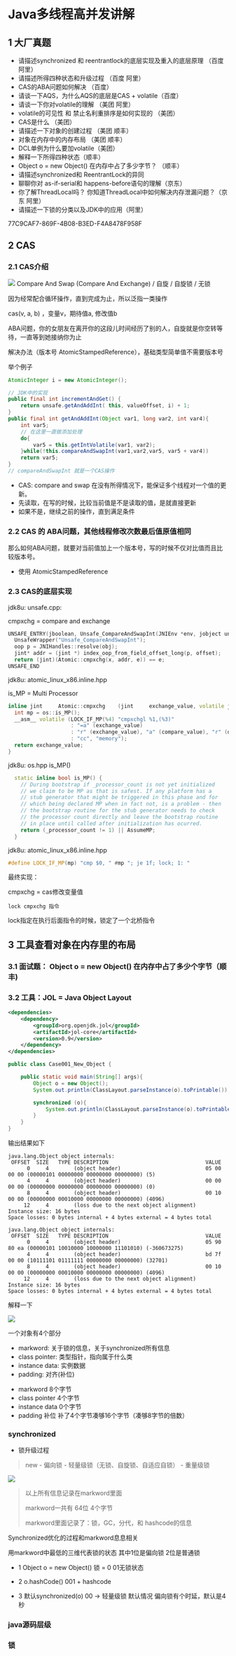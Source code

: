 # Java多线程高并发讲解

## 1 大厂真题
* 请描述synchronized 和 reentrantlock的底层实现及重入的底层原理 （百度 阿里）
* 请描述所得四种状态和升级过程 （百度 阿里）
* CAS的ABA问题如何解决 （百度）
* 请谈一下AQS，为什么AQS的底层是CAS + volatile（百度）
* 请谈一下你对volatile的理解 （美团 阿里）
* volatile的可见性 和 禁止名利重排序是如何实现的 （美团）
* CAS是什么 （美团）
* 请描述一下对象的创建过程 （美团 顺丰）
* 对象在内存中的内存布局 （美团 顺丰）
* DCL单例为什么要加volatile（美团）
* 解释一下所得四种状态（顺丰）
* Object o = new Object() 在内存中占了多少字节？ （顺丰）
* 请描述synchronized和 ReentrantLock的异同
* 聊聊你对 as-if-serial和 happens-before语句的理解（京东）
* 你了解ThreadLocal吗？ 你知道ThreadLocal中如何解决内存泄漏问题？（京东 阿里）
* 请描述一下锁的分类以及JDK中的应用（阿里）


77C9CAF7-869F-4B08-B3ED-F4A8478F958F
## 2 CAS
### 2.1 CAS介绍
![](images/40B32C01-EBAD-4FA8-B6D5-EC4C18B9A95D.png)
Compare And Swap (Compare And Exchange) / 自旋 / 自旋锁 / 无锁

因为经常配合循环操作，直到完成为止，所以泛指一类操作

cas(v, a, b) ，变量v，期待值a, 修改值b

ABA问题，你的女朋友在离开你的这段儿时间经历了别的人，自旋就是你空转等待，一直等到她接纳你为止

解决办法（版本号 AtomicStampedReference），基础类型简单值不需要版本号

举个例子
```java
AtomicInteger i = new AtomicInteger();

// JDK中的实现
public final int incrementAndGet() {
    return unsafe.getAndAddInt( this, valueOffset, i) + 1;
}
public final int getAndAddInt(Object var1, long var2, int var4){
    int var5;
    // 在这里一直做添加处理
    do{
        var5 = this.getIntVolatile(var1, var2);
    }while(!this.compareAndSwapInt(var1,var2,var5, var5 + var4))
    return var5;
}
// compareAndSwapInt 就是一个CAS操作
```
* CAS: compare and swap
在没有所得情况下，能保证多个线程对一个值的更新。
* 先读取，在写的时候，比较当前值是不是读取的值，是就直接更新
* 如果不是，继续之前的操作，直到满足条件
### 2.2 CAS 的 ABA问题，其他线程修改次数最后值原值相同
那么如何ABA问题，就要对当前值加上一个版本号，写的时候不仅对比值而且比较版本号。
* 使用 AtomicStampedReference

### 2.3 CAS的底层实现

jdk8u: unsafe.cpp:

cmpxchg = compare and exchange

```c++
UNSAFE_ENTRY(jboolean, Unsafe_CompareAndSwapInt(JNIEnv *env, jobject unsafe, jobject obj, jlong offset, jint e, jint x))
  UnsafeWrapper("Unsafe_CompareAndSwapInt");
  oop p = JNIHandles::resolve(obj);
  jint* addr = (jint *) index_oop_from_field_offset_long(p, offset);
  return (jint)(Atomic::cmpxchg(x, addr, e)) == e;
UNSAFE_END
```

jdk8u: atomic_linux_x86.inline.hpp

is_MP = Multi Processor

```c++
inline jint     Atomic::cmpxchg    (jint     exchange_value, volatile jint*     dest, jint     compare_value) {
  int mp = os::is_MP();
  __asm__ volatile (LOCK_IF_MP(%4) "cmpxchgl %1,(%3)"
                    : "=a" (exchange_value)
                    : "r" (exchange_value), "a" (compare_value), "r" (dest), "r" (mp)
                    : "cc", "memory");
  return exchange_value;
}
```

jdk8u: os.hpp is_MP()

```c++
  static inline bool is_MP() {
    // During bootstrap if _processor_count is not yet initialized
    // we claim to be MP as that is safest. If any platform has a
    // stub generator that might be triggered in this phase and for
    // which being declared MP when in fact not, is a problem - then
    // the bootstrap routine for the stub generator needs to check
    // the processor count directly and leave the bootstrap routine
    // in place until called after initialization has ocurred.
    return (_processor_count != 1) || AssumeMP;
  }
```

jdk8u: atomic_linux_x86.inline.hpp

```c++
#define LOCK_IF_MP(mp) "cmp $0, " #mp "; je 1f; lock; 1: "
```
最终实现：

cmpxchg = cas修改变量值

```assembly
lock cmpxchg 指令
```
lock指定在执行后面指令的时候，锁定了一个北桥指令

## 3 工具查看对象在内存里的布局
### 3.1 面试题： Object o = new Object() 在内存中占了多少个字节（顺丰)
### 3.2 工具：JOL = Java Object Layout
```xml
<dependencies>
    <dependency>
        <groupId>org.openjdk.jol</groupId>
        <artifactId>jol-core</artifactId>
        <version>0.9</version>
    </dependency>
</dependencies>
```
```java
public class Case001_New_Object {

    public static void main(String[] args){
        Object o = new Object();
        System.out.println(ClassLayout.parseInstance(o).toPrintable());

        synchronized (o){
            System.out.println(ClassLayout.parseInstance(o).toPrintable());
        }
    }
}
```

输出结果如下
```
java.lang.Object object internals:
 OFFSET  SIZE   TYPE DESCRIPTION                               VALUE
      0     4        (object header)                           05 00 00 00 (00000101 00000000 00000000 00000000) (5)
      4     4        (object header)                           00 00 00 00 (00000000 00000000 00000000 00000000) (0)
      8     4        (object header)                           00 10 00 00 (00000000 00010000 00000000 00000000) (4096)
     12     4        (loss due to the next object alignment)
Instance size: 16 bytes
Space losses: 0 bytes internal + 4 bytes external = 4 bytes total

java.lang.Object object internals:
 OFFSET  SIZE   TYPE DESCRIPTION                               VALUE
      0     4        (object header)                           05 90 80 ea (00000101 10010000 10000000 11101010) (-360673275)
      4     4        (object header)                           bd 7f 00 00 (10111101 01111111 00000000 00000000) (32701)
      8     4        (object header)                           00 10 00 00 (00000000 00010000 00000000 00000000) (4096)
     12     4        (loss due to the next object alignment)
Instance size: 16 bytes
Space losses: 0 bytes internal + 4 bytes external = 4 bytes total

```

解释一下

![](images/2D111ECC-D8C9-4941-9BEF-D9050DF3E244.png)

一个对象有4个部分
* markword: 关于锁的信息，关于synchronized所有信息
* class pointer: 类型指针，指向属于什么类
* instance data: 实例数据
* padding: 对齐(补位)
>
* markword 8个字节
* class pointer 4个字节
* instance data 0个字节
* padding 补位 补了4个字节凑够16个字节（凑够8字节的倍数）

### synchronized

* 锁升级过程
> new - 偏向锁 - 轻量级锁（无锁、自旋锁、自适应自锁） - 重量级锁

![](images/ACB338CC-CD75-4DE1-A781-ED7E31B7F755.png)


> 以上所有信息记录在markword里面
>
> markword一共有 64位 4个字节
>
> markword里面记录了：锁，GC，分代，和 hashcode的信息


Synchronized优化的过程和markword息息相关

用markword中最低的三维代表锁的状态 其中1位是偏向锁 2位是普通锁

* 1 Object o = new Object()
锁 = 0 01无锁状态

* 2 o.hashCode()
001 + hashcode

* 3 默认synchronized(o)
00 -> 轻量级锁
默认情况 偏向锁有个时延，默认是4秒
### java源码层级
### 锁